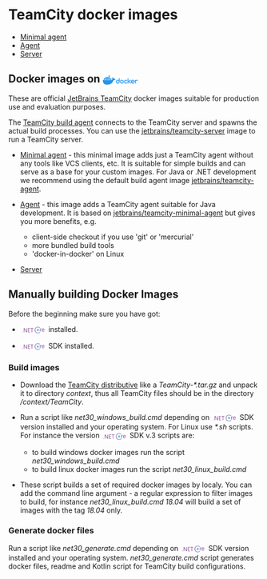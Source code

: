 # TeamCity docker images

* [Minimal agent](generated/teamcity-minimal-agent.md)
* [Agent](generated/teamcity-agent.md)
* [Server](generated/teamcity-server.md)

## Docker images on [<img align="center" height="18" src="/logo/docker_hub.png">](https://hub.docker.com/search?q=JetBrains%2FTeamCity&type=image)

These are official [JetBrains TeamCity](jetbrains.com/teamcity/) docker images suitable for production use and evaluation purposes.

The [TeamCity build agent](https://www.jetbrains.com/help/teamcity/build-agent.html) connects to the TeamCity server and spawns the actual build processes. You can use the [jetbrains/teamcity-server](https://hub.docker.com/r/jetbrains/teamcity-server) image to run a TeamCity server.

- [Minimal agent](https://hub.docker.com/r/jetbrains/teamcity-minimal-agent) - this minimal image adds just a TeamCity agent without any tools like VCS clients, etc. It is suitable for simple builds and can serve as a base for your custom images. For Java or .NET development we recommend using the default build agent image [jetbrains/teamcity-agent](https://hub.docker.com/r/jetbrains/teamcity-agent).

- [Agent](https://hub.docker.com/r/jetbrains/teamcity-agent) - this image adds a TeamCity agent suitable for Java development. It is based on [jetbrains/teamcity-minimal-agent](https://hub.docker.com/r/jetbrains/teamcity-minimal-agent) but gives you more benefits, e.g.

  - client-side checkout if you use 'git' or 'mercurial'
  - more bundled build tools
  - 'docker-in-docker' on Linux

- [Server](https://hub.docker.com/r/jetbrains/teamcity-server)

## Manually building Docker Images

Before the beginning make sure you have got:

- [<img align="center" height="18" src="/logo/dotnetcore.png">](https://hub.docker.com/search?q=&type=edition&offering=community) installed.

- <img align="center" height="18" src="/logo/dotnetcore.png"> SDK installed.

### Build images

- Download the [TeamCity distributive](https://www.jetbrains.com/teamcity/download/download-thanks.html?platform=linux) like a _TeamCity-*.tar.gz_ and unpack it to directory _context_, thus all TeamCity files should be in the directory _/context/TeamCity_.

- Run a script like _net30_windows_build.cmd_ depending on <img align="center" height="18" src="/logo/dotnetcore.png"> SDK version installed and your operating system. For Linux use _*.sh_ scripts. For instance the version <img align="center" height="18" src="/logo/dotnetcore.png"> SDK v.3 scripts are:
  - to build windows docker images run the script _net30_windows_build.cmd_
  - to build linux docker images run the script _net30_linux_build.cmd_

- These script builds a set of required docker images by localy. You can add the command line argument - a regular expression to filter images to build, for instance _net30_linux_build.cmd 18.04_ will build a set of images with the tag _18.04_ only.

### Generate docker files

Run a script like _net30_generate.cmd_ depending on <img align="center" height="18" src="/logo/dotnetcore.png"> SDK version installed and your operating system. _net30_generate.cmd_ script generates docker files, readme and Kotlin script for TeamCity build configurations.

